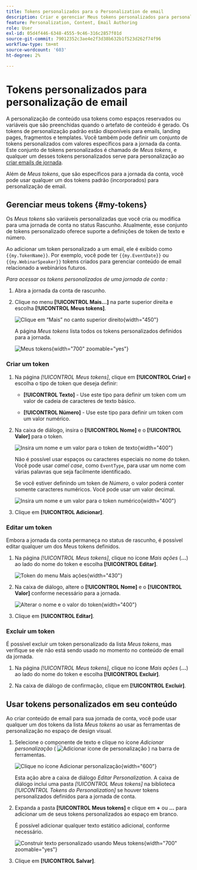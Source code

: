 ```yaml
---
title: Tokens personalizados para o Personalization de email
description: Criar e gerenciar Meus tokens personalizados para personalização dinâmica de email - defina variáveis de texto e número para jornadas de conta no Journey Optimizer B2B edition.
feature: Personalization, Content, Email Authoring
role: User
exl-id: 05d4f446-6348-4555-9c46-316c2857f01d
source-git-commit: 79012352c3ae4e2f3d38b632b1f523d262f74f96
workflow-type: tm+mt
source-wordcount: '603'
ht-degree: 2%

---
```


# Tokens personalizados para personalização de email

A personalização de conteúdo usa tokens como espaços reservados ou variáveis que são preenchidas quando o artefato de conteúdo é gerado. Os tokens de personalização padrão estão disponíveis para emails, landing pages, fragmentos e templates. Você também pode definir um conjunto de tokens personalizados com valores específicos para a jornada da conta. Este conjunto de tokens personalizados é chamado de _Meus tokens_, e qualquer um desses tokens personalizados serve para personalização ao [criar emails de jornada](./email-authoring.md#content-authoring---personalization).

Além de _Meus tokens_, que são específicos para a jornada da conta, você pode usar qualquer um dos tokens padrão (incorporados) para personalização de email.

## Gerenciar meus tokens {#my-tokens}

Os _Meus tokens_ são variáveis personalizadas que você cria ou modifica para uma jornada de conta no status Rascunho. Atualmente, esse conjunto de tokens personalizado oferece suporte a definições de token de texto e número.

Ao adicionar um token personalizado a um email, ele é exibido como `{{my.TokenName}}`. Por exemplo, você pode ter `{{my.EventDate}}` ou `{{my.WebinarSpeaker}}` tokens criados para gerenciar conteúdo de email relacionado a webinários futuros.

_Para acessar os tokens personalizados de uma jornada de conta :_

1. Abra a jornada da conta de rascunho.

1. Clique no menu **[!UICONTROL Mais...]** na parte superior direita e escolha **[!UICONTROL Meus tokens]**.

   ![Clique em “Mais” no canto superior direito](../journeys/assets/account-journey-draft-more-menu.png){width="450"}

   A página _Meus tokens_ lista todos os tokens personalizados definidos para a jornada.

   ![Meus tokens](./assets/my-tokens-list-page.png){width="700" zoomable="yes"}

### Criar um token

1. Na página _[!UICONTROL Meus tokens]_, clique em **[!UICONTROL Criar]** e escolha o tipo de token que deseja definir:

   * **[!UICONTROL Texto]** - Use este tipo para definir um token com um valor de cadeia de caracteres de texto básico.

   * **[!UICONTROL Número]** - Use este tipo para definir um token com um valor numérico.

1. Na caixa de diálogo, insira o **[!UICONTROL Nome]** e o **[!UICONTROL Valor]** para o token.

   ![Insira um nome e um valor para o token de texto](./assets/my-tokens-create-text-token-dialog.png){width="400"}

   Não é possível usar espaços ou caracteres especiais no nome do token. Você pode usar _camel case_, como `EventType`, para usar um nome com várias palavras que seja facilmente identificado.

   Se você estiver definindo um token de _Número_, o valor poderá conter somente caracteres numéricos. Você pode usar um valor decimal.

   ![Insira um nome e um valor para o token numérico](./assets/my-tokens-create-number-token-dialog.png){width="400"}

1. Clique em **[!UICONTROL Adicionar]**.

### Editar um token

Embora a jornada da conta permaneça no status de rascunho, é possível editar qualquer um dos Meus tokens definidos.

1. Na página _[!UICONTROL Meus tokens]_, clique no ícone _Mais ações_ (**...**) ao lado do nome do token e escolha **[!UICONTROL Editar]**.

   ![Token do menu Mais ações](./assets/my-tokens-more-actions.png){width="430"}

1. Na caixa de diálogo, altere o **[!UICONTROL Nome]** e o **[!UICONTROL Valor]** conforme necessário para a jornada.

   ![Alterar o nome e o valor do token](./assets/my-tokens-edit-text-token-dialog.png){width="400"}

1. Clique em **[!UICONTROL Editar]**.

### Excluir um token

É possível excluir um token personalizado da lista _Meus tokens_, mas verifique se ele não está sendo usado no momento no conteúdo de email da jornada.

1. Na página _[!UICONTROL Meus tokens]_, clique no ícone _Mais ações_ (**...**) ao lado do nome do token e escolha **[!UICONTROL Excluir]**.

1. Na caixa de diálogo de confirmação, clique em **[!UICONTROL Excluir]**.

## Usar tokens personalizados em seu conteúdo

Ao criar conteúdo de email para sua jornada de conta, você pode usar qualquer um dos tokens da lista _Meus tokens_ ao usar as ferramentas de personalização no espaço de design visual.

1. Selecione o componente de texto e clique no ícone _Adicionar personalização_ ( ![Adicionar ícone de personalização](../../assets/do-not-localize/icon-personalization-field.svg) ) na barra de ferramentas.

   ![Clique no ícone Adicionar personalização](./assets/email-personalize-text.png){width="600"}

   Esta ação abre a caixa de diálogo _Editar Personalization_. A caixa de diálogo inclui uma pasta _[!UICONTROL Meus tokens]_ na biblioteca _[!UICONTROL Tokens do Personalization]_ se houver tokens personalizados definidos para a jornada de conta.

1. Expanda a pasta **[!UICONTROL Meus tokens]** e clique em **+** ou **...** para adicionar um de seus tokens personalizados ao espaço em branco.

   É possível adicionar qualquer texto estático adicional, conforme necessário.

   ![Construir texto personalizado usando Meus tokens](./assets/personalization-edit-dialog-my-tokens.png){width="700" zoomable="yes"}

1. Clique em **[!UICONTROL Salvar]**.
